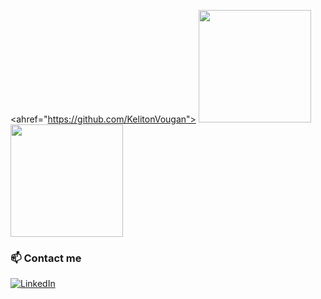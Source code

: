 

<ahref="https://github.com/KelitonVougan">
<img height="180em" src="https://github-readme-stats.vercel.app/api?username=KelitonVougan&show_icons=true&theme=dark&include_all_commits=true&count_private=true"/>
  <img height="180em" src="https://github-readme-stats.vercel.app/api/top-langs/?username=KelitonVougan&layout=compact&langs_count=7&theme=dark"/>
  
 ### 📫 Contact me
[![LinkedIn](https://img.shields.io/badge/LinkedIn-Keliton_Nunes-%234518f?color=%234518f5&logo=linkedin&logoColor=%2523403d3d&style=for-the-badge)](https://www.linkedin.com/in/keliton-nunes-8b618a104/)

